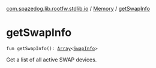 [com.spazedog.lib.rootfw.stdlib.io](../index.md) / [Memory](index.md) / [getSwapInfo](.)

# getSwapInfo

`fun getSwapInfo(): `[`Array`](https://kotlinlang.org/api/latest/jvm/stdlib/kotlin/-array/index.html)`<`[`SwapInfo`](-swap-info/index.md)`>`

Get a list of all active SWAP devices.


